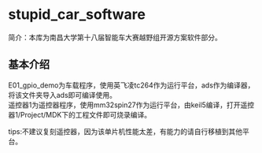 # stupid_car_software
简介：本库为南昌大学第十八届智能车大赛越野组开源方案软件部分。  
## 基本介绍
E01_gpio_demo为车载程序，使用英飞凌tc264作为运行平台，ads作为编译器，将该文件夹导入ads即可编译使用。  
遥控器1为遥控器程序，使用mm32spin27作为运行平台，由keil5编译，打开遥控器1/Project/MDK下的工程文件即可烧录编译。  
  
tips:不建议复刻遥控器，因为该单片机性能太差，有能力的请自行移植到其他平台。  

